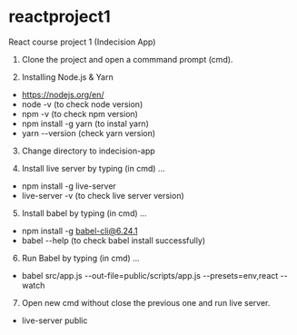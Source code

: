 # reactproject1
React course project 1 (Indecision App)

1. Clone the project and open a commmand prompt (cmd).

2. Installing Node.js & Yarn
- https://nodejs.org/en/
- node -v (to check node version)
- npm -v (to check npm version)
- npm install -g yarn (to instal yarn)
- yarn --version (check yarn version)

3. Change directory to indecision-app

4. Install live server by typing (in cmd) ...
- npm install -g live-server
- live-server -v (to check live server version)

5. Install babel by typing (in cmd) ...
- npm install -g babel-cli@6.24.1
- babel --help (to check babel install successfully)

6. Run Babel by typing (in cmd) ...
- babel src/app.js --out-file=public/scripts/app.js --presets=env,react --watch

7. Open new cmd without close the previous one and run live server.
- live-server public
